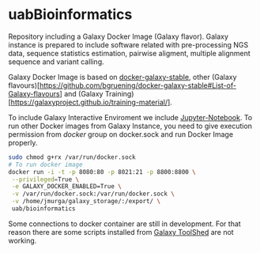 # uabBioinformatics
Repository including a Galaxy Docker Image (Galaxy flavor). Galaxy instance is prepared to include software related with pre-processing NGS data, sequence statistics estimation, pairwise aligment, multiple alignment sequence and variant calling.

Galaxy Docker Image is based on [docker-galaxy-stable](https://github.com/bgruening/docker-galaxy-stable), other (Galaxy flavours)[https://github.com/bgruening/docker-galaxy-stable#List-of-Galaxy-flavours] and (Galaxy Training)[https://galaxyproject.github.io/training-material/].

To include Galaxy Interactive Enviroment we include [Jupyter-Notebook](https://hub.docker.com/r/bgruening/docker-jupyter-notebook). To run other Docker images from Galaxy Instance, you need to give  execution permission from *docker* group on docker.sock and run Docker Image properly.

```bash 
sudo chmod g+rx /var/run/docker.sock
# To run docker image
docker run -i -t -p 8080:80 -p 8021:21 -p 8800:8800 \
 --privileged=True \
 -e GALAXY_DOCKER_ENABLED=True \
 -v /var/run/docker.sock:/var/run/docker.sock \
 -v /home/jmurga/galaxy_storage/:/export/ \
 uab/bioinformatics

```


Some connections to docker container are still in development. For that reason there are some scripts installed from [Galaxy ToolShed](https://toolshed.g2.bx.psu.edu) are not working.
